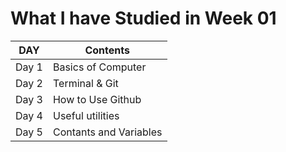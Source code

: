 # What I have Studied in Week 01 #

|DAY  |Contents               |
|-----|-----------------------|
|Day 1|Basics of Computer     |
|Day 2|Terminal & Git         |
|Day 3|How to Use Github      |
|Day 4|Useful utilities       |
|Day 5|Contants and Variables |
